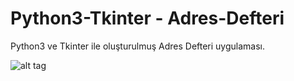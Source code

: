 # Python3-Tkinter - Adres-Defteri
Python3 ve Tkinter ile oluşturulmuş Adres Defteri uygulaması.

![alt tag](http://www.imgim.com/8499incii7318890.png)
